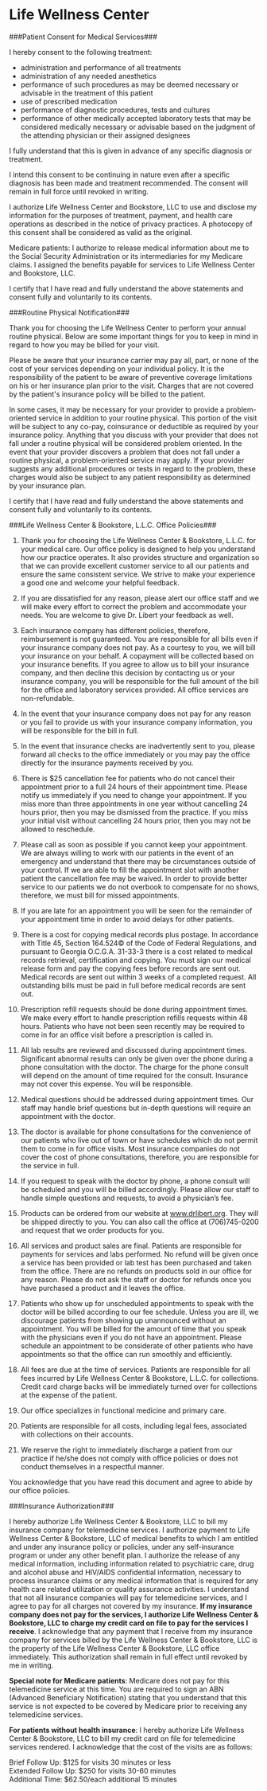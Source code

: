 Life Wellness Center
===========

###Patient Consent for Medical Services###

I hereby consent to the following treatment:

- administration and performance of all treatments
- administration of any needed anesthetics
- performance of such procedures as may be deemed necessary or advisable in the treatment of this patient
- use of prescribed medication
- performance of diagnostic procedures, tests and cultures
- performance of other medically accepted laboratory tests that may be considered medically necessary or advisable based on the judgment of the attending physician or their assigned designees

I fully understand that this is given in advance of any specific diagnosis or treatment.

I intend this consent to be continuing in nature even after a specific diagnosis has been made and treatment recommended. The consent will remain in full force until revoked in writing.

I authorize Life Wellness Center and Bookstore, LLC to use and disclose my information for the purposes of treatment, payment, and health care operations as described in the notice of privacy practices. A photocopy of this consent shall be considered as valid as the original.

Medicare patients: I authorize to release medical information about me to the Social Security Administration or its intermediaries for my Medicare claims. I assigned the benefits payable for services to Life Wellness Center and Bookstore, LLC.

I certify that I have read and fully understand the above statements and consent fully and voluntarily to its contents.

###Routine Physical Notification###

Thank you for choosing the Life Wellness Center to perform your annual routine physical. Below are some important things for you to keep in mind in regard to how you may be billed for your visit.

Please be aware that your insurance carrier may pay all, part, or none of the cost of your services depending on your individual policy. It is the responsibility of the patient to be aware of preventive coverage limitations on his or her insurance plan prior to the visit. Charges that are not covered by the patient's insurance policy will be billed to the patient.

In some cases, it may be necessary for your provider to provide a problem-oriented service in addition to your routine physical. This portion of the visit will be subject to any co-pay, coinsurance or deductible as required by your insurance policy. Anything that you discuss with your provider that does not fall under a routine physical will be considered problem oriented. In the event that your provider discovers a problem that does not fall under a routine physical, a problem-oriented service may apply. If your 
provider suggests any additional procedures or tests in regard to the problem, these charges would also be subject to any patient responsibility as determined by your insurance plan.

I certify that I have read and fully understand the above statements and consent fully and voluntarily to its contents.

###Life Wellness Center & Bookstore, L.L.C. Office Policies###

1. Thank you for choosing the Life Wellness Center & Bookstore, L.L.C. for your medical care. Our office policy is designed to help you understand how our practice operates.  It also provides structure and organization so that we can provide excellent customer service to all our patients and ensure the same consistent service.  We strive to make your experience a good one and welcome your helpful feedback.

2. If you are dissatisfied for any reason, please alert our office staff and we will make every effort to correct the problem and accommodate your needs. You are welcome to give Dr. Libert your feedback as well.

3. Each insurance company has different policies, therefore, reimbursement is not guaranteed. You are responsible for all bills even if your insurance company does not pay.  As a courtesy to you, we will bill your insurance on your behalf.  A copayment will be collected based on your insurance benefits.  If you agree to allow us to bill your insurance company, and then decline this decision by contacting us or your insurance company, you will be responsible for the full amount of the bill for the office and laboratory services provided. All office services are non-refundable.

4. In the event that your insurance company does not pay for any reason or you fail to provide us with your insurance company information, you will be responsible for the bill in full.

5. In the event that insurance checks are inadvertently sent to you, please forward all checks to the office immediately or you may pay the office directly for the insurance payments received by you.  

6. There is $25 cancellation fee for patients who do not cancel their appointment prior to a full 24 hours of their appointment time.  Please notify us immediately if you need to change your appointment.  If you miss more than three appointments in one year without cancelling 24 hours prior, then you may be dismissed from the practice.  If you miss your initial visit without cancelling 24 hours prior, then you may not be allowed to reschedule.  

7. Please call as soon as possible if you cannot keep your appointment.  We are always willing to work with our patients in the event of an emergency and understand that there may be circumstances outside of your control.  If we are able to fill the appointment slot with another patient the cancellation fee may be waived.  In order to provide better service to our patients we do not overbook to compensate for no shows, therefore, we must bill for missed appointments.

8. If you are late for an appointment you will be seen for the remainder of your appointment time in order to avoid delays for other patients. 

9. There is a cost for copying medical records plus postage.  In accordance with Title 45, Section 164.524© of the Code of Federal Regulations, and pursuant to Georgia O.C.G.A. 31-33-3 there is a cost related to medical records retrieval, certification and copying. You must sign our medical release form and pay the copying fees before records are sent out.  Medical records are sent out within 3 weeks of a completed request. All outstanding bills must be paid in full before medical records are sent out.

10. Prescription refill requests should be done during appointment times. We make every effort to handle prescription refills requests within 48 hours.  Patients who have not been seen recently may be required to come in for an office visit before a prescription is called in. 

11. All lab results are reviewed and discussed during appointment times.  Significant abnormal results can only be given over the phone during a phone consultation with the doctor.  The charge for the phone consult will depend on the amount of time required for the consult.  Insurance may not cover this expense. You will be responsible.

12. Medical questions should be addressed during appointment times.  Our staff may handle brief questions but in-depth questions will require an appointment with the doctor.

13. The doctor is available for phone consultations for the convenience of our patients who live out of town or have schedules which do not permit them to come in for office visits. Most insurance companies do not cover the cost of phone consultations, therefore, you are responsible for the service in full.

14. If you request to speak with the doctor by phone, a phone consult will be scheduled and you will be billed accordingly.  Please allow our staff to handle simple questions and requests, to avoid a physician’s fee. 

15. Products can be ordered from our website at www.drlibert.org.   They will be shipped directly to you.  You can also call the office at (706)745-0200 and request that we order products for you.  

16. All services and product sales are final.  Patients are responsible for payments for services and labs performed.  No refund will be given once a service has been provided or lab test has been purchased and taken from the office. There are no refunds on products sold in our office for any reason. Please do not ask the staff or doctor for refunds once you have purchased a product and it leaves the office.

17. Patients who show up for unscheduled appointments to speak with the doctor will be billed according to our fee schedule. Unless you are ill, we discourage patients from showing up unannounced without an appointment.  You will be billed for the amount of time that you speak with the physicians even if you do not have an appointment. Please schedule an appointment to be considerate of other patients who have appointments so that the office can run smoothly and efficiently.

18. All fees are due at the time of services. Patients are responsible for all fees incurred by Life Wellness Center & Bookstore, L.L.C. for collections. Credit card charge backs will be immediately turned over for collections at the expense of the patient. 

19. Our office specializes in functional medicine and primary care.  

20. Patients are responsible for all costs, including legal fees, associated with collections on their accounts.

21. We reserve the right to immediately discharge a patient from our practice if he/she does not comply with office policies or does not conduct themselves in a respectful manner.

You acknowledge that you have read this document and agree to abide by our office policies.

###Insurance Authorization###

I hereby authorize Life Wellness Center & Bookstore, LLC to bill my insurance company for telemedicine services. I authorize payment to Life Wellness Center & Bookstore, LLC of medical benefits to which I am entitled and under any insurance policy or policies, under any self-insurance program or under any other benefit plan. I authorize the release of any medical information, including information related to psychiatric care, drug and alcohol abuse and HIV/AIDS confidential information, necessary to process insurance claims or any medical information that is required for any health care related utilization or quality assurance activities. I understand that not all insurance companies will pay for telemedicine services, and I agree to pay for all charges not covered by my insurance.  **If my insurance company does not pay for the services, I authorize Life Wellness Center & Bookstore, LLC to charge my credit card on file to pay for the services I receive**. I acknowledge that any payment that I receive from my insurance company for services billed by the Life Wellness Center & Bookstore, LLC is the property of the Life Wellness Center & Bookstore, LLC office immediately.  This authorization shall remain in full effect until revoked by me in writing.

**Special note for Medicare patients**: Medicare does not pay for this telemedicine service at this time. You are required to sign an ABN (Advanced Beneficiary Notification) stating that you understand that this service is not expected to be covered by Medicare prior to receiving any telemedicine services. 

**For patients without health insurance**: I hereby authorize Life Wellness Center & Bookstore, LLC to bill my credit card on file for telemedicine services rendered. I acknowledge that the cost of the visits are as follows:

Brief Follow Up: $125 for visits 30 minutes or less<br>
Extended Follow Up: $250 for visits 30-60 minutes<br>
Additional Time: $62.50/each additional 15 minutes